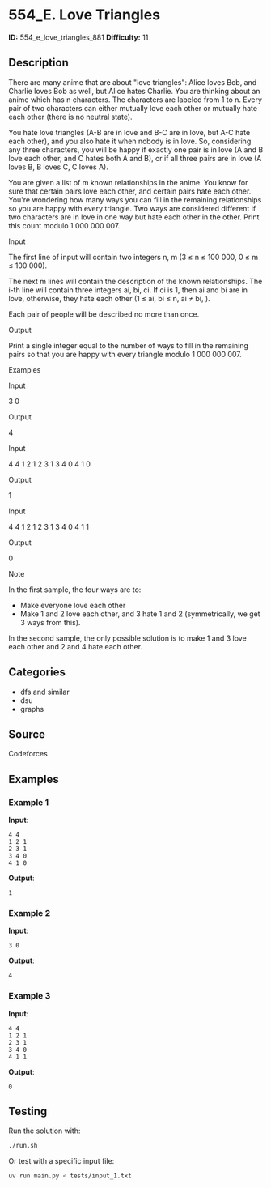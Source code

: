 # 554_E. Love Triangles

**ID:** 554_e_love_triangles_881
**Difficulty:** 11

## Description

There are many anime that are about "love triangles": Alice loves Bob, and Charlie loves Bob as well, but Alice hates Charlie. You are thinking about an anime which has n characters. The characters are labeled from 1 to n. Every pair of two characters can either mutually love each other or mutually hate each other (there is no neutral state).

You hate love triangles (A-B are in love and B-C are in love, but A-C hate each other), and you also hate it when nobody is in love. So, considering any three characters, you will be happy if exactly one pair is in love (A and B love each other, and C hates both A and B), or if all three pairs are in love (A loves B, B loves C, C loves A).

You are given a list of m known relationships in the anime. You know for sure that certain pairs love each other, and certain pairs hate each other. You're wondering how many ways you can fill in the remaining relationships so you are happy with every triangle. Two ways are considered different if two characters are in love in one way but hate each other in the other. Print this count modulo 1 000 000 007.

Input

The first line of input will contain two integers n, m (3 ≤ n ≤ 100 000, 0 ≤ m ≤ 100 000).

The next m lines will contain the description of the known relationships. The i-th line will contain three integers ai, bi, ci. If ci is 1, then ai and bi are in love, otherwise, they hate each other (1 ≤ ai, bi ≤ n, ai ≠ bi, <image>).

Each pair of people will be described no more than once.

Output

Print a single integer equal to the number of ways to fill in the remaining pairs so that you are happy with every triangle modulo 1 000 000 007.

Examples

Input

3 0


Output

4


Input

4 4
1 2 1
2 3 1
3 4 0
4 1 0


Output

1


Input

4 4
1 2 1
2 3 1
3 4 0
4 1 1


Output

0

Note

In the first sample, the four ways are to:

  * Make everyone love each other
  * Make 1 and 2 love each other, and 3 hate 1 and 2 (symmetrically, we get 3 ways from this).



In the second sample, the only possible solution is to make 1 and 3 love each other and 2 and 4 hate each other.

## Categories

- dfs and similar
- dsu
- graphs

## Source

Codeforces

## Examples

### Example 1

**Input**:
```
4 4
1 2 1
2 3 1
3 4 0
4 1 0
```

**Output**:
```
1
```

### Example 2

**Input**:
```
3 0
```

**Output**:
```
4
```

### Example 3

**Input**:
```
4 4
1 2 1
2 3 1
3 4 0
4 1 1
```

**Output**:
```
0
```


## Testing

Run the solution with:

```bash
./run.sh
```

Or test with a specific input file:

```bash
uv run main.py < tests/input_1.txt
```
